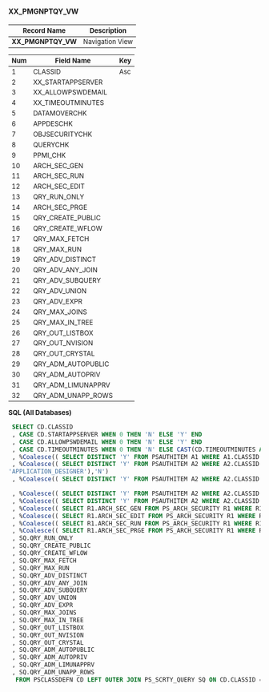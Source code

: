 <style scoped>
table {
  font-size: 13px;
}
</style>


#### **XX_PMGNPTQY_VW** 
| Record Name         | Description        |  
| ------------------- | ------------------ | 
| **XX_PMGNPTQY_VW**   | Navigation View   |

| Num | Field Name         | Key | 
| --- | ------------------ | --- | 
| 1   | CLASSID            | Asc |
| 2   | XX_STARTAPPSERVER  |     |
| 3   | XX_ALLOWPSWDEMAIL  |     |
| 4   | XX_TIMEOUTMINUTES  |     |
| 5   | DATAMOVERCHK       |     |
| 6   | APPDESCHK          |     |
| 7   | OBJSECURITYCHK     |     |
| 8   | QUERYCHK           |     |
| 9   | PPMI_CHK           |     |
| 10  | ARCH_SEC_GEN       |     |
| 11  | ARCH_SEC_RUN       |     |
| 12  | ARCH_SEC_EDIT      |     |
| 13  | QRY_RUN_ONLY       |     |
| 14  | ARCH_SEC_PRGE      |     |
| 15  | QRY_CREATE_PUBLIC  |     |
| 16  | QRY_CREATE_WFLOW   |     |
| 17  | QRY_MAX_FETCH      |     |
| 18  | QRY_MAX_RUN        |     |
| 19  | QRY_ADV_DISTINCT   |     |
| 20  | QRY_ADV_ANY_JOIN   |     |
| 21  | QRY_ADV_SUBQUERY   |     |
| 22  | QRY_ADV_UNION      |     |
| 23  | QRY_ADV_EXPR       |     |
| 24  | QRY_MAX_JOINS      |     |
| 25  | QRY_MAX_IN_TREE    |     |
| 26  | QRY_OUT_LISTBOX    |     |
| 27  | QRY_OUT_NVISION    |     |
| 28  | QRY_OUT_CRYSTAL    |     |
| 29  | QRY_ADM_AUTOPUBLIC |     |
| 30  | QRY_ADM_AUTOPRIV   |     |
| 31  | QRY_ADM_LIMUNAPPRV |     |
| 32  | QRY_ADM_UNAPP_ROWS |     |

<font size="2">**SQL (All Databases)**</font> 

``` SQL
 SELECT CD.CLASSID 
 , CASE CD.STARTAPPSERVER WHEN 0 THEN 'N' ELSE 'Y' END 
 , CASE CD.ALLOWPSWDEMAIL WHEN 0 THEN 'N' ELSE 'Y' END 
 , CASE CD.TIMEOUTMINUTES WHEN 0 THEN 'N' ELSE CAST(CD.TIMEOUTMINUTES AS VARCHAR(5)) END 
 , %Coalesce(( SELECT DISTINCT 'Y' FROM PSAUTHITEM A1 WHERE A1.CLASSID = CD.CLASSID AND A1.MENUNAME = 'DATA_MOVER'),'N') 
 , %Coalesce(( SELECT DISTINCT 'Y' FROM PSAUTHITEM A2 WHERE A2.CLASSID = CD.CLASSID AND A2.MENUNAME = 
'APPLICATION_DESIGNER'),'N') 
 , %Coalesce(( SELECT DISTINCT 'Y' FROM PSAUTHITEM A2 WHERE A2.CLASSID = CD.CLASSID AND A2.MENUNAME = 'OBJECT_SECURITY'),'N') 

 , %Coalesce(( SELECT DISTINCT 'Y' FROM PSAUTHITEM A2 WHERE A2.CLASSID = CD.CLASSID AND A2.MENUNAME = 'QUERY_MANAGER'),'N') 
 , %Coalesce(( SELECT DISTINCT 'Y' FROM PSAUTHITEM A2 WHERE A2.CLASSID = CD.CLASSID AND A2.MENUNAME = 'PERFMONPPMI'),'N') 
 , %Coalesce(( SELECT R1.ARCH_SEC_GEN FROM PS_ARCH_SECURITY R1 WHERE R1.ARCH_CLASS = CD.CLASSID),'N') 
 , %Coalesce(( SELECT R1.ARCH_SEC_EDIT FROM PS_ARCH_SECURITY R1 WHERE R1.ARCH_CLASS = CD.CLASSID),'N') 
 , %Coalesce(( SELECT R1.ARCH_SEC_RUN FROM PS_ARCH_SECURITY R1 WHERE R1.ARCH_CLASS = CD.CLASSID),'N') 
 , %Coalesce(( SELECT R1.ARCH_SEC_PRGE FROM PS_ARCH_SECURITY R1 WHERE R1.ARCH_CLASS = CD.CLASSID),'N') 
 , SQ.QRY_RUN_ONLY 
 , SQ.QRY_CREATE_PUBLIC 
 , SQ.QRY_CREATE_WFLOW 
 , SQ.QRY_MAX_FETCH 
 , SQ.QRY_MAX_RUN 
 , SQ.QRY_ADV_DISTINCT 
 , SQ.QRY_ADV_ANY_JOIN 
 , SQ.QRY_ADV_SUBQUERY 
 , SQ.QRY_ADV_UNION 
 , SQ.QRY_ADV_EXPR 
 , SQ.QRY_MAX_JOINS 
 , SQ.QRY_MAX_IN_TREE 
 , SQ.QRY_OUT_LISTBOX 
 , SQ.QRY_OUT_NVISION 
 , SQ.QRY_OUT_CRYSTAL 
 , SQ.QRY_ADM_AUTOPUBLIC 
 , SQ.QRY_ADM_AUTOPRIV 
 , SQ.QRY_ADM_LIMUNAPPRV 
 , SQ.QRY_ADM_UNAPP_ROWS 
  FROM PSCLASSDEFN CD LEFT OUTER JOIN PS_SCRTY_QUERY SQ ON CD.CLASSID = SQ.CLASSID
```